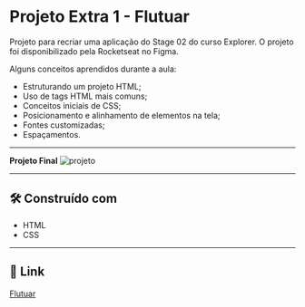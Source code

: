 # Projeto Extra 1 - Flutuar

Projeto para recriar uma aplicação do Stage 02 do curso Explorer. O projeto foi disponibilizado pela Rocketseat no Figma.

Alguns conceitos aprendidos durante a aula:
- Estruturando um projeto HTML;
- Uso de tags HTML mais comuns;
- Conceitos iniciais de CSS;
- Posicionamento e alinhamento de elementos na tela;
- Fontes customizadas;
- Espaçamentos.

---

**Projeto Final**
![projeto](https://i.ibb.co/ccXmHYc/image.png)

---

## 🛠️ Construído com

* HTML
* CSS

---

## 📌 Link

[Flutuar](https://rocketseat-projeto-extra1-flutuar.vercel.app/)
